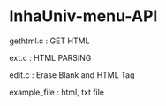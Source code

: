 # InhaUniv-menu-API

gethtml.c : GET HTML

ext.c : HTML PARSING

edit.c : Erase Blank and HTML Tag

example_file : html, txt file

